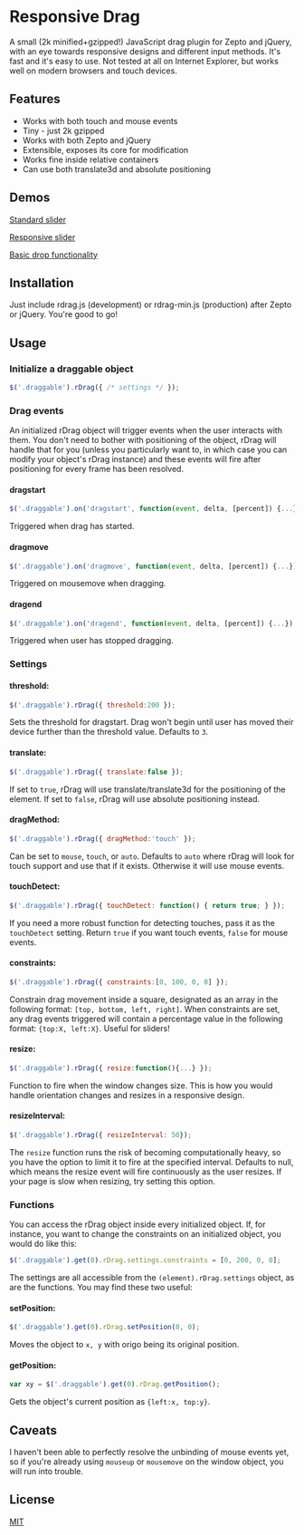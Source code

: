 # Responsive Drag
A small (2k minified+gzipped!) JavaScript drag plugin for Zepto and jQuery, with an eye towards responsive designs and different input methods. It's fast and it's easy to use. Not tested at all on Internet Explorer, but works well on modern browsers and touch devices.

## Features
* Works with both touch and mouse events
* Tiny - just 2k gzipped
* Works with both Zepto and jQuery
* Extensible, exposes its core for modification
* Works fine inside relative containers
* Can use both translate3d and absolute positioning

## Demos
[Standard slider]

[Responsive slider]

[Basic drop functionality]

## Installation
Just include rdrag.js (development) or rdrag-min.js (production) after Zepto or jQuery. You're good to go!

## Usage
### Initialize a draggable object
```javascript
$('.draggable').rDrag({ /* settings */ });
```


### Drag events
An initialized rDrag object will trigger events when the user interacts with them. You don't need to bother with positioning of the object, rDrag will handle that for you (unless you particularly want to, in which case you can modify your object's rDrag instance) and these events will fire after positioning for every frame has been resolved.

#### dragstart
```javascript
$('.draggable').on('dragstart', function(event, delta, [percent]) {...});
```
Triggered when drag has started.


#### dragmove
```javascript
$('.draggable').on('dragmove', function(event, delta, [percent]) {...});
```
Triggered on mousemove when dragging.


#### dragend
```javascript
$('.draggable').on('dragend', function(event, delta, [percent]) {...});
```
Triggered when user has stopped dragging.


### Settings
#### threshold:
```javascript
$('.draggable').rDrag({ threshold:200 });
```
Sets the threshold for dragstart. Drag won't begin until user has moved their device further than the threshold value. Defaults to `3`.


#### translate:
```javascript
$('.draggable').rDrag({ translate:false });
```
If set to `true`, rDrag will use translate/translate3d for the positioning of the element. If set to `false`, rDrag will use absolute positioning instead.


#### dragMethod:
```javascript
$('.draggable').rDrag({ dragMethod:'touch' });
```
Can be set to `mouse`, `touch`, or `auto`. Defaults to `auto` where rDrag will look for touch support and use that if it exists. Otherwise it will use mouse events.


#### touchDetect:
```javascript
$('.draggable').rDrag({ touchDetect: function() { return true; } });
```
If you need a more robust function for detecting touches, pass it as the `touchDetect` setting. Return `true` if you want touch events, `false` for mouse events.


#### constraints:
```javascript
$('.draggable').rDrag({ constraints:[0, 100, 0, 0] });
```
Constrain drag movement inside a square, designated as an array in the following format: `[top, bottom, left, right]`. When constraints are set, any drag events triggered will contain a percentage value in the following format: `{top:X, left:X}`. Useful for sliders!


#### resize:
```javascript
$('.draggable').rDrag({ resize:function(){...} });
```
Function to fire when the window changes size. This is how you would handle orientation changes and resizes in a responsive design.


#### resizeInterval:
```javascript
$('.draggable').rDrag({ resizeInterval: 50});
```
The `resize` function runs the risk of becoming computationally heavy, so you have the option to limit it to fire at the specified interval. Defaults to null, which means the resize event will fire continuously as the user resizes. If your page is slow when resizing, try setting this option.


### Functions
You can access the rDrag object inside every initialized object. If, for instance, you want to change the constraints on an initialized object, you would do like this:
```javascript
$('.draggable').get(0).rDrag.settings.constraints = [0, 200, 0, 0];
```
The settings are all accessible from the `(element).rDrag.settings` object, as are the functions. You may find these two useful:
#### setPosition:
```javascript
$('.draggable').get(0).rDrag.setPosition(0, 0);
```
Moves the object to `x, y` with origo being its original position.

#### getPosition:
```javascript
var xy = $('.draggable').get(0).rDrag.getPosition();
```
Gets the object's current position as `{left:x, top:y}`.

## Caveats
I haven't been able to perfectly resolve the unbinding of mouse events yet, so if you're already using `mouseup` or `mousemove` on the window object, you will run into trouble.

## License
[MIT]

  [Standard slider]: http://rdrag.hal.se/drag0.html
  [Responsive slider]: http://rdrag.hal.se/drag1.html
  [Basic drop functionality]: http://rdrag.hal.se/drag2.html
  [MIT]: http://johanhalse.mit-license.org

    
